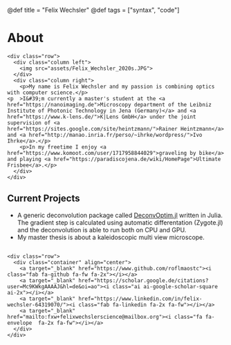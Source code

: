 @def title = "Felix Wechsler"
@def tags = ["syntax", "code"]

# About 


<!-- raw html to allow a responsive row  -->
~~~
<div class="row">
  <div class="column left">
    <img src="assets/Felix_Wechsler_2020s.JPG">
  </div>
  <div class="column right">
    <p>My name is Felix Wechsler and my passion is combining optics with computer science.</p>
<p  >I&#39;m currently a master's student at the <a href="https://nanoimaging.de">Microscopy department of the Leibniz Institute of Photonic Technology in Jena (Germany)</a> and <a href="https://www.k-lens.de/">K|Lens GmbH</a> under the joint supervision of <a href="https://sites.google.com/site/heintzmann/">Rainer Heintzmann</a> and <a href="http://manao.inria.fr/perso/~ihrke/wordpress/">Ivo Ihrke</a>.</p>
    <p>In my freetime I enjoy <a href="https://www.komoot.com/user/1717958844029">graveling by bike</a> and playing <a href="https://paradiscojena.de/wiki/HomePage">Ultimate Frisbee</a>.</p>
  </div>
</div>
~~~




## Current Projects 
* A generic deconvolution package called [DeconvOptim.jl](https://github.com/roflmaostc/DeconvOptim.jl) written in Julia. The gradient step is calculated using automatic differentation (Zygote.jl) and the deconvolution is able to run both on CPU and GPU.
* My master thesis is about a kaleidoscopic multi view microscope.



##
~~~
<div class="row">
  <div class="container" align="center">
    <a target="_blank" href="https://www.github.com/roflmaostc"><i class="fab fa-github fa-fw fa-2x"></i></a>
    <a target="_blank" href="https://scholar.google.de/citations?user=Mc9KWkgAAAAJ&hl=de&oi=ao"><i class="ai ai-google-scholar-square ai-2x"></i></a>
    <a target="_blank" href="https://www.linkedin.com/in/felix-wechsler-64319070/"><i class="fab fa-linkedin fa-2x fa-fw"></i></a>
    <a target="_blank" href="mailto:fxw+felixwechslerscience@mailbox.org"><i class="fa fa-envelope  fa-2x fa-fw"></i></a>
  </div> 
</div>
~~~

